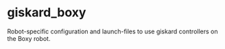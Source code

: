 # giskard_boxy
Robot-specific configuration and launch-files to use giskard controllers on the Boxy robot.
